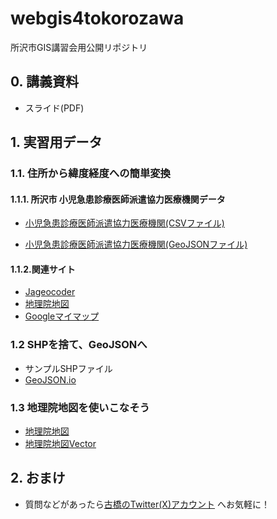 # webgis4tokorozawa
所沢市GIS講習会用公開リポジトリ

## 0. 講義資料
 * スライド(PDF)

## 1. 実習用データ

### 1.1. 住所から緯度経度への簡単変換
#### 1.1.1. 所沢市 小児急患診療医師派遣協力医療機関データ
 * [小児急患診療医師派遣協力医療機関(CSVファイル)](https://github.com/furuhashilab/webgis4tokorozawa/blob/main/data/%E5%B0%8F%E5%85%90%E6%80%A5%E6%82%A3%E8%A8%BA%E7%99%82%E5%8C%BB%E5%B8%AB%E6%B4%BE%E9%81%A3%E5%8D%94%E5%8A%9B%E5%8C%BB%E7%99%82%E6%A9%9F%E9%96%A2.csv)

 * [小児急患診療医師派遣協力医療機関(GeoJSONファイル)](https://github.com/furuhashilab/webgis4tokorozawa/blob/main/data/%E5%B0%8F%E5%85%90%E6%80%A5%E6%82%A3%E8%A8%BA%E7%99%82%E5%8C%BB%E5%B8%AB%E6%B4%BE%E9%81%A3%E5%8D%94%E5%8A%9B%E5%8C%BB%E7%99%82%E6%A9%9F%E9%96%A2.geojson)


#### 1.1.2.関連サイト
 * [Jageocoder](https://jageocoder.info-proto.com/)
 * [地理院地図](https://maps.gsi.go.jp/)
 * [Googleマイマップ](https://www.google.com/maps/d/u/0/)

### 1.2 SHPを捨て、GeoJSONへ
 * サンプルSHPファイル
 * [GeoJSON.io](https://geojson.io/)

### 1.3 地理院地図を使いこなそう
 * [地理院地図](https://maps.gsi.go.jp/)
 * [地理院地図Vector](https://maps.gsi.go.jp/vector/)


## 2. おまけ
 * 質問などがあったら[古橋のTwitter(X)アカウント](https://twitter.com/mapconcierge) へお気軽に！
